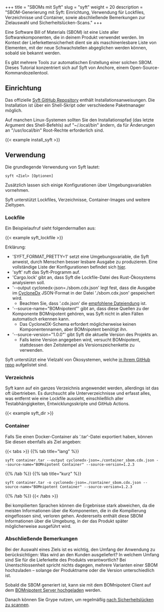 +++
title = "SBOMs mit Syft"
slug = "syft"
weight = 20
description = "SBOM-Generierung mit Syft: Einrichtung, Verwendung für Lockfiles, Verzeichnisse und Container, sowie abschließende Bemerkungen zur Zielauswahl und Sicherheitslücken-Scans."
+++

Eine Software Bill of Materials (SBOM) ist eine Liste aller Softwarekomponenten, die in deinem Produkt verwendet werden. Im Kontext der Lieferkettensicherheit dient sie als maschinenlesbare Liste von Elementen, mit der neue Schwachstellen abgeglichen werden können, sobald sie bekannt werden.

Es gibt mehrere Tools zur automatischen Erstellung einer solchen SBOM. Dieses Tutorial konzentriert sich auf Syft von Anchore, einem Open-Source-Kommandozeilentool.

## Einrichtung

Das offizielle [Syft GitHub Repository](https://github.com/anchore/syft?tab=readme-ov-file#installation) enthält Installationsanweisungen. Die Installation ist über ein Shell-Skript oder verschiedene Paketmanager möglich.

Auf manchen Linux-Systemen sollten Sie den Installationspfad (das letzte Argument des Shell-Befehls) auf "~/.local/bin" ändern, da für Änderungen an "/usr/local/bin" Root-Rechte erforderlich sind.

{{< example install_syft >}}

## Verwendung

Die grundlegende Verwendung von Syft lautet:
```
syft <Ziel> [Optionen]
```
Zusätzlich lassen sich einige Konfigurationen über Umgebungsvariablen vornehmen.

Syft unterstützt Lockfiles, Verzeichnisse, Container-Images und weitere Zieltypen.

### Lockfile

Ein Beispielaufruf sieht folgendermaßen aus:

{{< example syft_lockfile >}}

Erklärung:
- 'SYFT_FORMAT_PRETTY=1' setzt eine Umgebungsvariable, die Syft anweist, durch Menschen besser lesbare Ausgabe zu produzieren. Eine vollständige Liste der Konfigurationen befindet sich [hier](https://github.com/anchore/syft/wiki/configuration).
- 'syft' ruft das Syft-Programm auf.
- 'Cargo.lock' gibt an, dass Syft die Lockfile-Datei des Rust-Ökosystems analysieren soll.
- '--output cyclonedx-json=./sbom.cdx.json' legt fest, dass die Ausgabe im [CycloneDx](https://cyclonedx.org/) JSON-Format in der Datei './sbom.cdx.json' gespeichert wird.
  - Beachten Sie, dass '.cdx.json' die [empfohlene Dateiendung](https://cyclonedx.org/specification/overview/#recognized-file-patterns) ist.
- '--source-name="BOMnipotent"' gibt an, dass diese Quellen zu der Komponente BOMnipotent gehören, was Syft nicht in allen Fällen automatisch erkennen kann.
  - Das CycloneDX-Schema erfordert möglicherweise keinen Komponentennamen, aber BOMnipotent benötigt ihn.
- '--source-version="1.0.0"' gibt Syft die aktuelle Version des Projekts an.
  - Falls keine Version angegeben wird, versucht BOMnipotent, stattdessen den Zeitstempel als Versionszeichenkette zu verwenden.

Syft unterstützt eine Vielzahl von Ökosystemen, welche [in Ihrem GitHub repo](https://github.com/anchore/syft?tab=readme-ov-file#supported-ecosystems) aufgelistet sind.

### Verzeichnis

Syft kann auf ein ganzes Verzeichnis angewendet werden, allerdings ist das oft übertrieben. Es durchsucht alle Unterverzeichnisse und erfasst alles, was entfernt wie eine Lockfile aussieht, einschließlich aller Testabhängigkeiten, Entwicklungsskripte und GitHub Actions.

{{< example syft_dir >}}

### Container

Falls Sie einen Docker-Container als '.tar'-Datei exportiert haben, können Sie diesen ebenfalls als Ziel angeben:

{{< tabs >}}
{{% tab title="lang" %}}
```
syft container.tar --output cyclonedx-json=./container_sbom.cdx.json --source-name="BOMnipotent Container" --source-version=1.2.3
```
{{% /tab %}}
{{% tab title="kurz" %}}
```
syft container.tar -o cyclonedx-json=./container_sbom.cdx.json --source-name="BOMnipotent Container" --source-version=1.2.3
```
{{% /tab %}}
{{< /tabs >}}

Bei kompilierten Sprachen können die Ergebnisse stark abweichen, da die meisten Informationen über die Komponenten, die in die Kompilierung eingeflossen sind, verloren gehen. Andererseits enthält diese SBOM Informationen über die Umgebung, in der das Produkt später möglicherweise ausgeführt wird.

### Abschließende Bemerkungen

Bei der Auswahl eines Ziels ist es wichtig, den Umfang der Anwendung zu berücksichtigen:
Was wird an den Kunden ausgeliefert? In welchem Umfang sind Sie für die Lieferkette des Produkts verantwortlich? Bei Unentschlossenheit spricht nichts dagegen, mehrere Varianten einer SBOM hochzuladen – solange der Produktname oder die Version unterschiedlich ist.

Sobald die SBOM generiert ist, kann sie mit dem BOMnipotent Client auf dem [BOMnipotent Server hochgeladen](/de/client/manager/doc-management/uploading-boms/) werden.

Danach können Sie Grype nutzen, um regelmäßig [nach Sicherheitslücken zu scannen](/de/integration/grype).
